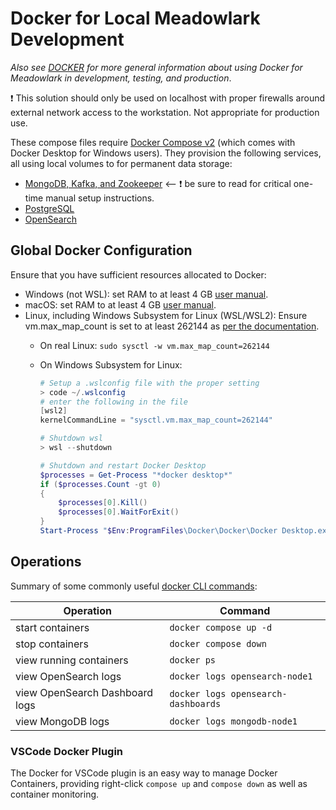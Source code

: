 # Docker for Local Meadowlark Development

_Also see [DOCKER](DOCKER.md) for more general information about using Docker
for Meadowlark in development, testing, and production_.

:exclamation: This solution should only be used on localhost with proper
firewalls around external network access to the workstation. Not appropriate for
production use.

These compose files require [Docker Compose
v2](https://github.com/docker/compose) (which comes with Docker Desktop for
Windows users). They provision the following services, all using local volumes
to for permanent data storage:

* [MongoDB, Kafka, and
  Zookeeper](../backends/meadowlark-mongodb-backend/docker/readme.md) <--
  :exclamation: be sure to read for critical one-time manual setup instructions.
* [PostgreSQL](../backends/meadowlark-postgresql-backend/docker/readme.md)
* [OpenSearch](../backends/meadowlark-opensearch-backend/docker/readme.md)

## Global Docker Configuration

Ensure that you have sufficient resources allocated to Docker:

* Windows (not WSL): set RAM to at least 4 GB [user
  manual](https://docs.docker.com/desktop/windows/).
* macOS: set RAM to at least 4 GB [user
  manual](https://docs.docker.com/desktop/mac/).
* Linux, including Windows Subsystem for Linux (WSL/WSL2): Ensure
  vm.max_map_count is set to at least 262144 as [per the
  documentation](https://opensearch.org/docs/opensearch/install/important-settings/).
  * On real Linux: ```sudo sysctl -w vm.max_map_count=262144```
  * On Windows Subsystem for Linux:

    ```powershell
    # Setup a .wslconfig file with the proper setting
    > code ~/.wslconfig
    # enter the following in the file
    [wsl2]
    kernelCommandLine = "sysctl.vm.max_map_count=262144"

    # Shutdown wsl
    > wsl --shutdown

    # Shutdown and restart Docker Desktop
    $processes = Get-Process "*docker desktop*"
    if ($processes.Count -gt 0)
    {
        $processes[0].Kill()
        $processes[0].WaitForExit()
    }
    Start-Process "$Env:ProgramFiles\Docker\Docker\Docker Desktop.exe"
    ```

## Operations

Summary of some commonly useful [docker CLI
commands](https://docs.docker.com/engine/reference/commandline/cli/):

| Operation                      | Command                             |
| ------------------------------ | ----------------------------------- |
| start containers               | `docker compose up -d`              |
| stop containers                | `docker compose down`               |
| view running containers        | `docker ps`                         |
| view OpenSearch logs           | `docker logs opensearch-node1`      |
| view OpenSearch Dashboard logs | `docker logs opensearch-dashboards` |
| view MongoDB logs              | `docker logs mongodb-node1`         |

### VSCode Docker Plugin

The Docker for VSCode plugin is an easy way to manage Docker Containers,
providing right-click `compose up` and `compose down` as well as container
monitoring.

